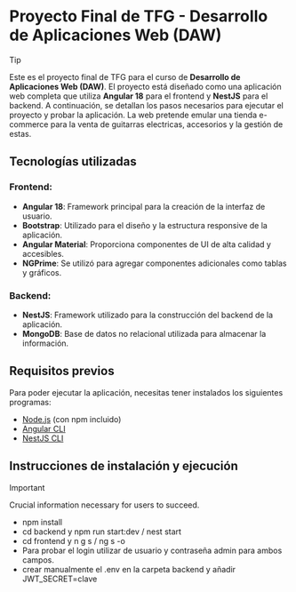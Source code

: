 # Proyecto Final de TFG - Desarrollo de Aplicaciones Web (DAW)
> [!TIP]
Este es el proyecto final de TFG para el curso de **Desarrollo de Aplicaciones Web (DAW)**. El proyecto está diseñado como una aplicación web completa que utiliza **Angular 18** para el frontend y **NestJS** para el backend. A continuación, se detallan los pasos necesarios para ejecutar el proyecto y probar la aplicación. La web pretende emular una tienda e-commerce para la venta de guitarras electricas, accesorios y la gestión de estas.

## Tecnologías utilizadas

### Frontend:
- **Angular 18**: Framework principal para la creación de la interfaz de usuario.
- **Bootstrap**: Utilizado para el diseño y la estructura responsive de la aplicación.
- **Angular Material**: Proporciona componentes de UI de alta calidad y accesibles.
- **NGPrime**: Se utilizó para agregar componentes adicionales como tablas y gráficos.
  
### Backend:
- **NestJS**: Framework utilizado para la construcción del backend de la aplicación.
- **MongoDB**: Base de datos no relacional utilizada para almacenar la información.

## Requisitos previos

Para poder ejecutar la aplicación, necesitas tener instalados los siguientes programas:
- [Node.js](https://nodejs.org/) (con npm incluido)
- [Angular CLI](https://angular.io/cli)
- [NestJS CLI](https://docs.nestjs.com/)

## Instrucciones de instalación y ejecución
> [!IMPORTANT]  
> Crucial information necessary for users to succeed.
- npm install
- cd backend y npm run start:dev / nest start
- cd frontend y n g s / ng s -o
- Para probar el login utilizar de usuario y contraseña admin para ambos campos.
- crear manualmente el .env en la carpeta backend y añadir JWT_SECRET=clave

